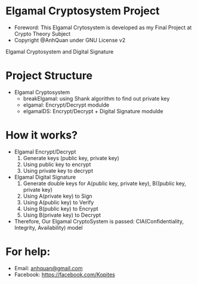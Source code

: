 
# Elgamal Cryptosystem Project

- Foreword: This Elgamal Crytosystem is developed as my Final Project at Crypto Theory Subject
- Copyright @AnhQuan under GNU License v2

Elgamal Cryptosystem and Digital Signature


# Project Structure
  - Elgamal Cryptosystem
    + breakElgamal: using Shank algorithm to find out private key
    + elgamal: Encrypt/Decrypt modulde
    + elgamalDS: Encrypt/Decrypt + Digital Signature modulde
# How it works?
  - Elgamal Encrypt/Decrypt
    1. Generate keys (public key, private key)
    2. Using public key to encrypt
    3. Using private key to decrypt
  - Elgamal Digital Signature
    1. Generate double keys for A(public key, private key), B((public key, private key)
    2. Using A(private key) to Sign
    3. Using A(public key) to Verify
    4. Using B(public key) to Encrypt
    5. Using B(private key) to Decrypt
   - Therefore, Our Elgamal CryptoSystem is passed: CIA(Confidentiality, Integrity, Availability) model
# For help:
  - Email: anhquan@gmail.com
  - Facebook: https://facebook.com/Kopites
  
  

